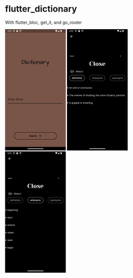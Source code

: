 # flutter_dictionary

With flutter_bloc, get_it, and go_router

<img src="screenshots/1.png" width="200"/>


<img src="screenshots/2.png" width="200"/>


<img src="screenshots/3.png" width="200"/>
